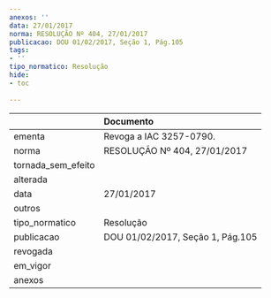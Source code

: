 ```yaml
---
anexos: ''
data: 27/01/2017
norma: RESOLUÇÃO Nº 404, 27/01/2017
publicacao: DOU 01/02/2017, Seção 1, Pág.105
tags:
- ''
tipo_normatico: Resolução
hide: 
- toc 
 
---
```


|                    | Documento                        |
|:-------------------|:---------------------------------|
| ementa             | Revoga a IAC 3257-0790.          |
| norma              | RESOLUÇÃO Nº 404, 27/01/2017     |
| tornada_sem_efeito |                                  |
| alterada           |                                  |
| data               | 27/01/2017                       |
| outros             |                                  |
| tipo_normatico     | Resolução                        |
| publicacao         | DOU 01/02/2017, Seção 1, Pág.105 |
| revogada           |                                  |
| em_vigor           |                                  |
| anexos             |                                  |